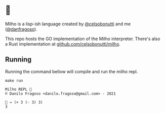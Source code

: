 # 🌽

Milho is a lisp-ish language created by [@celsobonutti](https://github.com/celsobonutti) and me ([@danfragoso](https://github.com/danfragoso)).

This repo hosts the GO implementation of the Milho interpreter. There's also a Rust implementation at [github.com/celsobonutti/milho](https://github.com/celsobonutti/milho).

## Running
Running the command bellow will compile and run the milho repl.
```
make run
```

```
Milho REPL 🌽
© Danilo Fragoso <danilo.fragoso@gmail.com> - 2021

🌽 ➔ (+ 3 (- 3) 3)
3
```